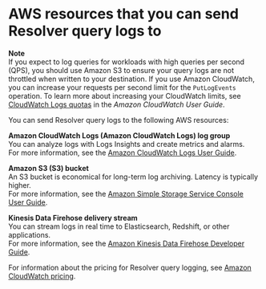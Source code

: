 # AWS resources that you can send Resolver query logs to<a name="resolver-query-logs-choosing-target-resource"></a>

**Note**  
If you expect to log queries for workloads with high queries per second \(QPS\), you should use Amazon S3 to ensure your query logs are not throttled when written to your destination\. If you use Amazon CloudWatch, you can increase your requests per second limit for the `PutLogEvents` operation\. To learn more about increasing your CloudWatch limits, see [CloudWatch Logs quotas](https://docs.aws.amazon.com/AmazonCloudWatch/latest/logs/cloudwatch_limits_cwl.html) in the *Amazon CloudWatch User Guide*\.

You can send Resolver query logs to the following AWS resources:

**Amazon CloudWatch Logs \(Amazon CloudWatch Logs\) log group**  
You can analyze logs with Logs Insights and create metrics and alarms\.  
For more information, see the [Amazon CloudWatch Logs User Guide](https://docs.aws.amazon.com/AmazonCloudWatch/latest/logs/)\.

**Amazon S3 \(S3\) bucket**  
An S3 bucket is economical for long\-term log archiving\. Latency is typically higher\.  
For more information, see the [Amazon Simple Storage Service Console User Guide](https://docs.aws.amazon.com/AmazonS3/latest/user-guide/)\.

**Kinesis Data Firehose delivery stream**  
You can stream logs in real time to Elasticsearch, Redshift, or other applications\.  
For more information, see the [Amazon Kinesis Data Firehose Developer Guide](https://docs.aws.amazon.com/firehose/latest/dev/)\.

For information about the pricing for Resolver query logging, see [Amazon CloudWatch pricing](http://aws.amazon.com/cloudwatch/pricing/)\.